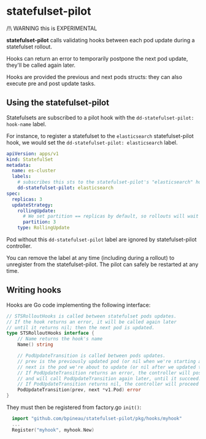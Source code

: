 # statefulset-pilot

/!\ WARNING this is EXPERIMENTAL

**statefulset-pilot** calls validating hooks between each pod update during a statefulset rollout.

Hooks can return an error to temporarily postpone the next pod update, they'll be called again later.

Hooks are provided the previous and next pods structs: they can also execute pre and post update tasks.


## Using the statefulset-pilot

Statefulsets are subscribed to a pilot hook with the `dd-statefulset-pilot: hook-name` label.

For instance, to register a statefulset to the `elasticsearch` statefulset-pilot hook,
we would set the `dd-statefulset-pilot: elasticsearch` label.

```yaml
apiVersion: apps/v1
kind: StatefulSet
metadata:
  name: es-cluster
  labels:
    # subscribes this sts to the statefulset-pilot's "elasticsearch" hook
    dd-statefulset-pilot: elasticsearch
spec:
  replicas: 3
  updateStrategy:
    rollingUpdate:
      # We set partition == replicas by default, so rollouts will wait for the controller
      partition: 3
    type: RollingUpdate
```

Pod without this `dd-statefulset-pilot` label are ignored by statefulset-pilot controller.

You can remove the label at any time (including during a rollout) to unregister from the
statefulset-pilot. The pilot can safely be restarted at any time.


## Writing hooks

Hooks are Go code implementing the following interface:

```Go
// STSRolloutHooks is called between statefulset pods updates.
// If the hook returns an error, it will be called again later
// until it returns nil; then the next pod is updated.
type STSRolloutHooks interface {
	// Name returns the hook's name
	Name() string

	// PodUpdateTransition is called between pods updates.
	// prev is the previously updated pod (or nil when we're starting a new rollout).
	// next is the pod we're about to update (or nil after we updated the last pod).
	// If PodUpdateTransition returns an error, the controller will postpone the update,
	// and will call PodUpdateTransition again later, until it succeed.
	// If PodUpdateTransition returns nil, the controller will proceed updating the next pod.
	PodUpdateTransition(prev, next *v1.Pod) error
}
```

They must then be registered from factory.go `init()`:
```Go
  import "github.com/bpineau/statefulset-pilot/pkg/hooks/myhook"
  ...
  Register("myhook", myhook.New)
```

